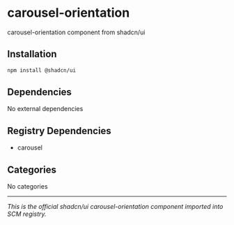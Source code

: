 # carousel-orientation

carousel-orientation component from shadcn/ui

## Installation

```bash
npm install @shadcn/ui
```

## Dependencies

No external dependencies

## Registry Dependencies

- carousel

## Categories

No categories

---

*This is the official shadcn/ui carousel-orientation component imported into SCM registry.*
